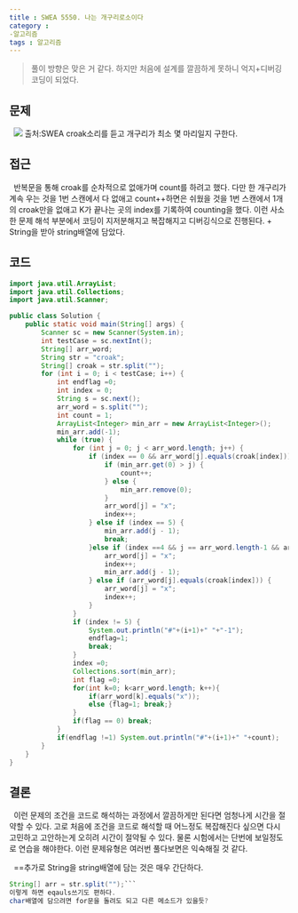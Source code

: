 ```yaml
---
title : SWEA 5550. 나는 개구리로소이다
category :
-알고리즘
tags : 알고리즘
---
```



> 풀이 방향은 맞은 거 같다. 하지만 처음에 설계를 깔끔하게 못하니 억지+디버깅 코딩이 되었다.

<!-- more -->

## 문제
&nbsp; 
![](https://swexpertacademy.com/main/code/problem/problemDetail.do?contestProbId=AWWxqfhKAWgDFAW4&categoryId=AWWxqfhKAWgDFAW4&categoryType=CODE)
출처:SWEA
croak소리를 듣고 개구리가 최소 몇 마리일지 구한다.

## 접근
&nbsp; 
반복문을 통해 croak를 순차적으로 없애가며 count를 하려고 했다.
다만 한 개구리가 계속 우는 것을 1번 스캔에서 다 없애고 count++하면은 쉬웠을 것을
1번 스캔에서 1개의 croak만을 없애고 K가 끝나는 곳의 index를 기록하여 counting을 했다. 이런 사소한 문제 해석 부분에서 코딩이 지저분해지고 복잡해지고 디버깅식으로 진행된다. + String을 받아 string배열에 담았다.

## 코드
```java
import java.util.ArrayList;
import java.util.Collections;
import java.util.Scanner;

public class Solution {
	public static void main(String[] args) {
		Scanner sc = new Scanner(System.in);
		int testCase = sc.nextInt();
		String[] arr_word;
		String str = "croak";
		String[] croak = str.split("");
		for (int i = 0; i < testCase; i++) {
			int endflag =0;
			int index = 0;
			String s = sc.next();
			arr_word = s.split("");
			int count = 1;
			ArrayList<Integer> min_arr = new ArrayList<Integer>();
			min_arr.add(-1);
			while (true) {
				for (int j = 0; j < arr_word.length; j++) {
					if (index == 0 && arr_word[j].equals(croak[index])) {
						if (min_arr.get(0) > j) {
							count++;
						} else {
							min_arr.remove(0);
						}
						arr_word[j] = "x";
						index++;
					} else if (index == 5) {
						min_arr.add(j - 1);
						break;
					}else if (index ==4 && j == arr_word.length-1 && arr_word[j].equals(croak[index])){
						arr_word[j] = "x";
						index++;
						min_arr.add(j - 1);
					} else if (arr_word[j].equals(croak[index])) {
						arr_word[j] = "x";
						index++;
					}
				}
				if (index != 5) {
					System.out.println("#"+(i+1)+" "+"-1");
					endflag=1;
					break;
				}
				index =0;
				Collections.sort(min_arr);
				int flag =0;
				for(int k=0; k<arr_word.length; k++){
					if(arr_word[k].equals("x"));
					else {flag=1; break;}
				}
				if(flag == 0) break;
			}
			if(endflag !=1) System.out.println("#"+(i+1)+" "+count);
		}
	}
}

```
## 결론
&nbsp; 이런 문제의 조건을 코드로 해석하는 과정에서 깔끔하게만 된다면
엄청나게 시간을 절약할 수 있다. 고로 처음에 조건을 코드로 해석할 때 어느정도 복잡해진다 싶으면 다시 고민하고 고안하는게 오히려 시간이 절약될 수 있다.
물론 시험에서는 단번에 보일정도로 연습을 해야한다. 이런 문제유형은 여러번 풀다보면은 익숙해질 것 같다.

&nbsp; ==추가로 String을 string배열에 담는 것은 매우 간단하다.
```java
String[] arr = str.split("");```
이렇게 하면 eqauls쓰기도 편하다.
char배열에 담으려면 for문을 돌려도 되고 다른 메소드가 있을듯?

